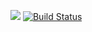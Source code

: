 <a href="https://codeclimate.com/github/brndhn/dashboard"><img src="https://codeclimate.com/github/brndhn/dashboard/badges/gpa.svg" /></a>
[![Build Status](https://travis-ci.org/brndhn/dashboard.svg?branch=master)](https://travis-ci.org/brndhn/dashboard)
